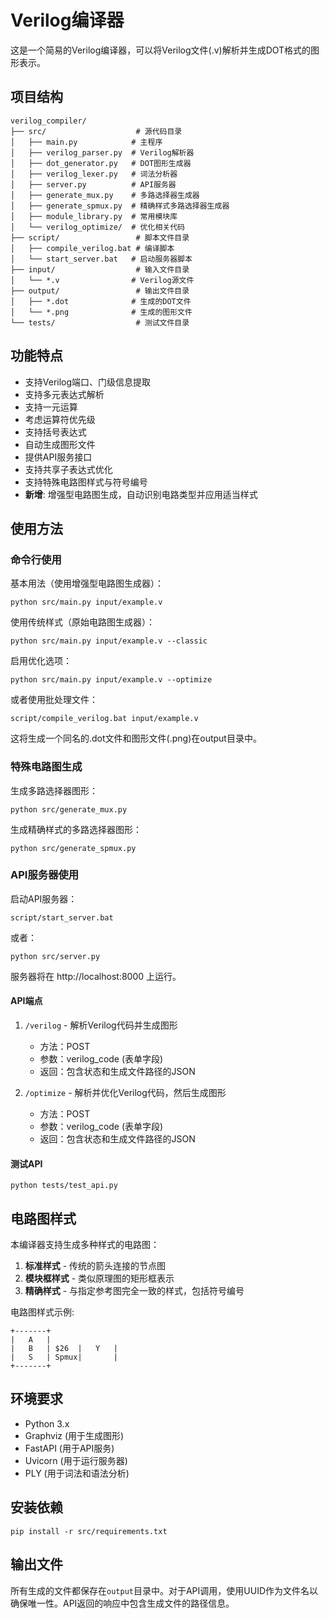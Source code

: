 # Verilog编译器

这是一个简易的Verilog编译器，可以将Verilog文件(.v)解析并生成DOT格式的图形表示。

## 项目结构

```
verilog_compiler/
├── src/                    # 源代码目录
│   ├── main.py            # 主程序
│   ├── verilog_parser.py  # Verilog解析器
│   ├── dot_generator.py   # DOT图形生成器
│   ├── verilog_lexer.py   # 词法分析器
│   ├── server.py          # API服务器
│   ├── generate_mux.py    # 多路选择器生成器
│   ├── generate_spmux.py  # 精确样式多路选择器生成器
│   ├── module_library.py  # 常用模块库
│   └── verilog_optimize/  # 优化相关代码
├── script/                 # 脚本文件目录
│   ├── compile_verilog.bat # 编译脚本
│   └── start_server.bat   # 启动服务器脚本
├── input/                  # 输入文件目录
│   └── *.v                # Verilog源文件
├── output/                 # 输出文件目录
│   ├── *.dot              # 生成的DOT文件
│   └── *.png              # 生成的图形文件
└── tests/                  # 测试文件目录
```

## 功能特点

- 支持Verilog端口、门级信息提取
- 支持多元表达式解析
- 支持一元运算
- 考虑运算符优先级
- 支持括号表达式
- 自动生成图形文件
- 提供API服务接口
- 支持共享子表达式优化
- 支持特殊电路图样式与符号编号
- **新增**: 增强型电路图生成，自动识别电路类型并应用适当样式

## 使用方法

### 命令行使用

基本用法（使用增强型电路图生成器）：
```
python src/main.py input/example.v
```

使用传统样式（原始电路图生成器）：
```
python src/main.py input/example.v --classic
```

启用优化选项：
```
python src/main.py input/example.v --optimize
```

或者使用批处理文件：

```
script/compile_verilog.bat input/example.v
```

这将生成一个同名的.dot文件和图形文件(.png)在output目录中。

### 特殊电路图生成

生成多路选择器图形：

```
python src/generate_mux.py
```

生成精确样式的多路选择器图形：

```
python src/generate_spmux.py
```

### API服务器使用

启动API服务器：

```
script/start_server.bat
```

或者：

```
python src/server.py
```

服务器将在 http://localhost:8000 上运行。

#### API端点

1. `/verilog` - 解析Verilog代码并生成图形
   - 方法：POST
   - 参数：verilog_code (表单字段)
   - 返回：包含状态和生成文件路径的JSON

2. `/optimize` - 解析并优化Verilog代码，然后生成图形
   - 方法：POST
   - 参数：verilog_code (表单字段)
   - 返回：包含状态和生成文件路径的JSON

#### 测试API

```
python tests/test_api.py
```

## 电路图样式

本编译器支持生成多种样式的电路图：

1. **标准样式** - 传统的箭头连接的节点图
2. **模块框样式** - 类似原理图的矩形框表示
3. **精确样式** - 与指定参考图完全一致的样式，包括符号编号

电路图样式示例:

```
+-------+
|   A   |
|   B   | $26  |   Y   |
|   S   | Spmux|       |
+-------+
```

## 环境要求

- Python 3.x
- Graphviz (用于生成图形)
- FastAPI (用于API服务)
- Uvicorn (用于运行服务器)
- PLY (用于词法和语法分析)

## 安装依赖

```
pip install -r src/requirements.txt
```

## 输出文件

所有生成的文件都保存在`output`目录中。对于API调用，使用UUID作为文件名以确保唯一性。API返回的响应中包含生成文件的路径信息。
